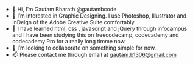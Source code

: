 - 👋 Hi, I’m Gautam Bharath @gautambcode
- 👀 I’m interested in Graphic Designing. I use Photoshop, Illustrator and InDeign of the Adobe Creative Suite comfortably.
- 🌱 I have learned html, css , javascript and jQuery through infocampus and I have been studying this on freecodecamp, codecademy and codecademy Pro for a really long timme now.
- 💞️ I’m looking to collaborate on something simple for now.
- 📫 Please contact me through email at gautam.b1306@gmail.com

<!---
gautambcode/gautambcode is a ✨ special ✨ repository because its `README.md` (this file) appears on your GitHub profile.
You can click the Preview link to take a look at your changes.
--->
